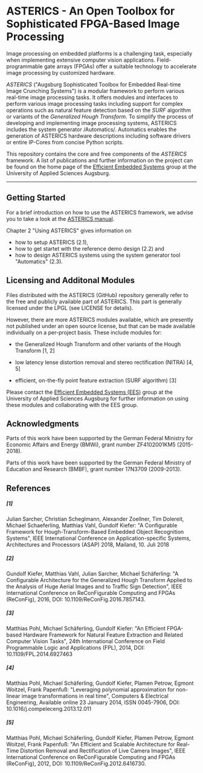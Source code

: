 # ASTERICS - An Open Toolbox for Sophisticated FPGA-Based Image Processing

Image processing on embedded platforms is a challenging task, especially when implementing extensive computer vision applications. Field-programmable gate arrays (FPGAs) offer a suitable technology to accelerate image processing by customized hardware.

*ASTERICS* ("Augsburg Sophisticated Toolbox for Embedded Real-time Image Crunching Systems") is a modular framework to perform various real-time image processing tasks. It offers modules and interfaces to perform various image processing tasks including support for complex operations such as natural feature detection based on the *SURF* algorithm or variants of the *Generalized Hough Transform*.
To simplify the process of developing and implementing image processing systems, ASTERICS includes the system generator /Automatics/.
Automatics enables the generation of ASTERICS hardware descriptions including software drivers or entire IP-Cores from concise Python scripts.

This repository contains the core and free components of the *ASTERICS* framework. A list of publications and further information on the project can be found on the home page of the [Efficient Embedded Systems](https://ees.hs-augsburg.de) group at the University of Applied Sciences Augsburg.

---

## Getting Started

For a brief introduction on how to use the ASTERICS framework, 
we advise you to take a look at the [ASTERICS manual](doc/asterics-manual.pdf).

Chapter 2 "Using ASTERICS" gives information on 
 * how to setup ASTERICS (2.1),
 * how to get startet with the reference demo design (2.2) and
 * how to design ASTERICS systems using the system generator tool "Automatics" (2.3).


## Licensing and Additonal Modules

Files distributed with the ASTERICS (GitHub) repository generally refer to
the free and publicly available part of ASTERICS. This part is generally
licensed under the LPGL (see LICENSE for details).

However, there are more ASTERICS modules available, which are presently not
published under an open source license, but that can be made available
individually on a per-project basis. These include modules for:

* the Generalized Hough Transform and other variants of the Hough Transform
  [1, 2]

* low latency lense distortion removal and stereo rectification (NITRA) [4, 5]

* efficient, on-the-fly point feature extraction (SURF algorithm) [3]

Please contact the [Efficient Embedded Systems (EES)](https://ees.hs-augsburg.de)
group at the University of Applied Sciences Augsburg for
further information on using these modules and collaborating with the EES group.

## Acknowledgments

Parts of this work have been supported by the German Federal Ministry for
Economic Affairs and Energy (BMWi), grant number ZF4102001KM5 (2015-2018).

Parts of this work have been supported by the German Federal Ministry of
Education and Research (BMBF), grant number 17N3709 (2009-2013).

## References

##### [1] 
Julian Sarcher, Christian Scheglmann, Alexander Zoellner, Tim Dolereit,
Michael Schaeferling, Matthias Vahl, Gundolf Kiefer: "A Configurable
Framework for Hough-Transform-Based Embedded Object Recognition Systems",
IEEE International Conference on Application-specific Systems, Architectures
and Processors (ASAP) 2018, Mailand, 10. Juli 2018
    
##### [2] 
Gundolf Kiefer, Matthias Vahl, Julian Sarcher, Michael Schäferling: "A
Configurable Architecture for the Generalized Hough Transform Applied to the
Analysis of Huge Aerial Images and to Traffic Sign Detection",
IEEE International Conference on ReConFigurable Computing and FPGAs
(ReConFig), 2016, DOI: 10.1109/ReConFig.2016.7857143.

##### [3]
Matthias Pohl, Michael Schäferling, Gundolf Kiefer: "An Efficient FPGA-based
Hardware Framework for Natural Feature Extraction and Related Computer
Vision Tasks", 24th International Conference on Field Programmable Logic and
Applications (FPL), 2014, DOI: 10.1109/FPL.2014.6927463

##### [4]
Matthias Pohl, Michael Schäferling, Gundolf Kiefer, Plamen Petrow, Egmont
Woitzel, Frank Papenfuß: "Leveraging polynomial approximation for non-linear
image transformations in real time", Computers & Electrical Engineering,
Available online 23 January 2014, ISSN 0045-7906,
DOI: 10.1016/j.compeleceng.2013.12.011
    
##### [5]
Matthias Pohl, Michael Schäferling, Gundolf Kiefer, Plamen Petrow, Egmont
Woitzel, Frank Papenfuß: "An Efficient and Scalable Architecture for
Real-Time Distortion Removal and Rectification of Live Camera Images",
IEEE International Conference on ReConFigurable Computing and FPGAs
(ReConFig), 2012, DOI: 10.1109/ReConFig.2012.6416730.
